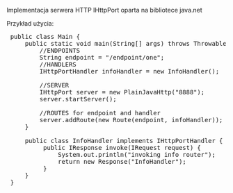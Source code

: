  Implementacja serwera HTTP IHttpPort oparta na bibliotece java.net
 
 Przykład użycia:
 
 <pre>
 public class Main {
     public static void main(String[] args) throws Throwable {
         //ENDPOINTS
         String endpoint = "/endpoint/one";
         //HANDLERS
         IHttpPortHandler infoHandler = new InfoHandler();
 
         //SERVER
         IHttpPort server = new PlainJavaHttp("8888");
         server.startServer();
 
         //ROUTES for endpoint and handler
         server.addRoute(new Route(endpoint, infoHandler));
     }
 
     public class InfoHandler implements IHttpPortHandler {
          public IResponse invoke(IRequest request) {
              System.out.println("invoking info router");
              return new Response("InfoHandler");
          }
     }
 }
 </pre>
